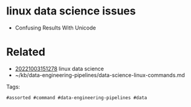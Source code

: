 # linux data science issues
- Confusing Results With Unicode

# Related

- [20221003151278](/zet/20221003151278/README.md) linux data science
- ~/kb/data-engineering-pipelines/data-science-linux-commands.md

Tags:

    #assorted #command #data-engineering-pipelines #data
